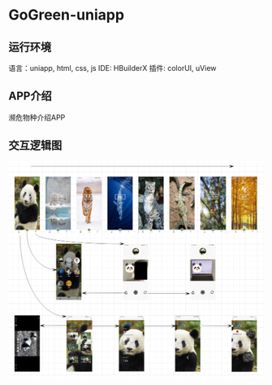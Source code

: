# GoGreen-uniapp

## 运行环境
语言：uniapp, html, css, js
IDE: HBuilderX
插件: colorUI, uView

## APP介绍
濒危物种介绍APP

## 交互逻辑图

![Interact image](/IMG/interact.png)
